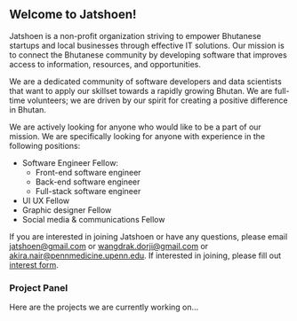 ## Welcome to Jatshoen!

Jatshoen is a non-profit organization striving to empower Bhutanese startups and local businesses through effective IT solutions. Our mission is to connect the Bhutanese community by developing software that improves access to information, resources, and opportunities. 

We are a dedicated community of software developers and data scientists that want to apply our skillset towards a rapidly growing Bhutan. We are full-time volunteers; we are driven by our spirit for creating a positive difference in Bhutan. 

We are actively looking for anyone who would like to be a part of our mission. We are specifically looking for anyone with experience in the following positions:

* Software Engineer Fellow:
  * Front-end software engineer
  * Back-end software engineer
  * Full-stack software engineer
* UI UX Fellow
* Graphic designer Fellow
* Social media & communications Fellow

If you are interested in joining Jatshoen or have any questions, please email jatshoen@gmail.com or wangdrak.dorji@gmail.com or akira.nair@pennmedicine.upenn.edu.
If interested in joining, please fill out [interest form](https://forms.gle/2c5VAa8ENwcfFEGE7).

### Project Panel
Here are the projects we are currently working on...

